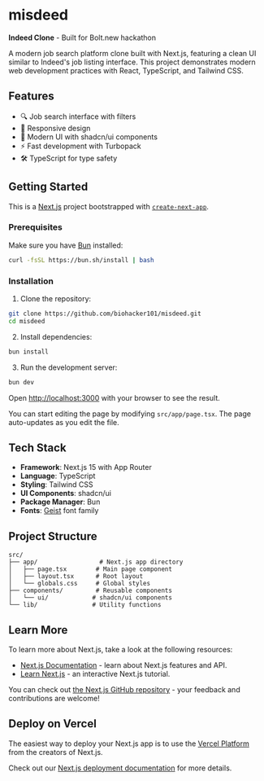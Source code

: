 # misdeed

**Indeed Clone** - Built for Bolt.new hackathon

A modern job search platform clone built with Next.js, featuring a clean UI similar to Indeed's job listing interface. This project demonstrates modern web development practices with React, TypeScript, and Tailwind CSS.

## Features

- 🔍 Job search interface with filters
- 📱 Responsive design
- 🎨 Modern UI with shadcn/ui components
- ⚡ Fast development with Turbopack
- 🛠️ TypeScript for type safety

## Getting Started

This is a [Next.js](https://nextjs.org) project bootstrapped with [`create-next-app`](https://nextjs.org/docs/app/api-reference/cli/create-next-app).

### Prerequisites

Make sure you have [Bun](https://bun.sh) installed:

```bash
curl -fsSL https://bun.sh/install | bash
```

### Installation

1. Clone the repository:
```bash
git clone https://github.com/biohacker101/misdeed.git
cd misdeed
```

2. Install dependencies:
```bash
bun install
```

3. Run the development server:
```bash
bun dev
```

Open [http://localhost:3000](http://localhost:3000) with your browser to see the result.

You can start editing the page by modifying `src/app/page.tsx`. The page auto-updates as you edit the file.

## Tech Stack

- **Framework**: Next.js 15 with App Router
- **Language**: TypeScript
- **Styling**: Tailwind CSS
- **UI Components**: shadcn/ui
- **Package Manager**: Bun
- **Fonts**: [Geist](https://vercel.com/font) font family

## Project Structure

```
src/
├── app/                 # Next.js app directory
│   ├── page.tsx        # Main page component
│   ├── layout.tsx      # Root layout
│   └── globals.css     # Global styles
├── components/         # Reusable components
│   └── ui/            # shadcn/ui components
└── lib/               # Utility functions
```

## Learn More

To learn more about Next.js, take a look at the following resources:

- [Next.js Documentation](https://nextjs.org/docs) - learn about Next.js features and API.
- [Learn Next.js](https://nextjs.org/learn) - an interactive Next.js tutorial.

You can check out [the Next.js GitHub repository](https://github.com/vercel/next.js) - your feedback and contributions are welcome!

## Deploy on Vercel

The easiest way to deploy your Next.js app is to use the [Vercel Platform](https://vercel.com/new?utm_medium=default-template&filter=next.js&utm_source=create-next-app&utm_campaign=create-next-app-readme) from the creators of Next.js.

Check out our [Next.js deployment documentation](https://nextjs.org/docs/app/building-your-application/deploying) for more details.
